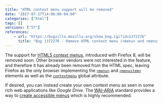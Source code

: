 ```yaml
---
title: "HTML context menu support will be removed"
date: "2017-07-17T14:06:00-04:00"
categories: ["html"]
tags: []
versions: ["57"]
references:
    - url: "https://bugzilla.mozilla.org/show_bug.cgi?id=1372276"
      title: "Bug 1372276 - Remove HTML context menu (<menu> and <menuitem> tag) support"
---
```

The support for [HTML5 context menus](https://hacks.mozilla.org/2011/11/html5-context-menus-in-firefox-screencast-and-code/), introduced with Firefox 8, will be removed soon. Other browser vendors were not interested in the feature, and therefore it has already been removed from the HTML spec, leaving Firefox as the only browser implementing the [`<menu>`](https://developer.mozilla.org/en-US/docs/Web/HTML/Element/menu) and [`<menuitem>`](https://developer.mozilla.org/en-US/docs/Web/HTML/Element/menuitem) elements as well as the [`contextmenu`](https://developer.mozilla.org/en-US/docs/Web/HTML/Global_attributes/contextmenu) global attribute.

If desired, you can instead create your own context menu as seen in some rich web applications like *Google Drive*. The [WAI-ARIA](https://developer.mozilla.org/en-US/docs/Web/Accessibility/ARIA) standard provides a way to [create accessible menus](https://www.w3.org/WAI/GL/wiki/Using_ARIA_menus) which is highly recommended.
